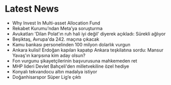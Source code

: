 # Latest News
-  Why Invest In Multi-asset Allocation Fund
-  Rekabet Kurumu’ndan Meta’ya soruşturma
-  Avukatları 'Dilan Polat'ın ruh hali iyi değil' diyerek açıkladı: Sürekli ağlıyor
-  Beşiktaş, Avrupa'da 242. maçına çıkacak
-  Kamu bankası personelinden 100 milyon dolarlık vurgun
-  Ankara kulisi! Erdoğan kapıları kapatıp Ankara teşkilatına sordu: Mansur Yavaş'ın karşısına kim aday olsun?
-  Fon vurgunu şikayetçilerinin başvurusuna mahkemeden ret
-  MHP lideri Devlet Bahçeli'den milletvekiline özel hediye
-  Konyalı tekvandocu altın madalya istiyor
-  Doğanhisarspor Süper Lig’e çıktı
